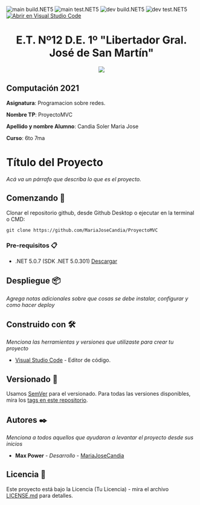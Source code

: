 ![main build.NET5](https://github.com/MariaJoseCandia/ProyectoMVC/workflows/main-build.NET5/badge.svg?branch=main) ![main test.NET5](https://github.com/MariaJoseCandia/ProyectoMVC/workflows/main-test.NET5/badge.svg?branch=main)
![dev build.NET5](https://github.com/MariaJoseCandia/ProyectoMVC/workflows/dev-build.NET5/badge.svg?branch=dev) ![dev test.NET5](https://github.com/MariaJoseCandia/ProyectoMVC/workflows/dev-test.NET5/badge.svg?branch=dev)
[![Abrir en Visual Studio Code](https://open.vscode.dev/badges/open-in-vscode.svg)](https://open.vscode.dev/MariaJoseCandia/ProyectoMVC)

<h1 align="center">E.T. Nº12 D.E. 1º "Libertador Gral. José de San Martín"</h1>
<p align="center">
  <img src="https://et12.edu.ar/imgs/et12.png">
</p>

## Computación 2021

**Asignatura**: Programacion sobre redes.

**Nombre TP**: ProyectoMVC

**Apellido y nombre Alumno**: Candia Soler Maria Jose

**Curso**: 6to 7ma

# Título del Proyecto

_Acá va un párrafo que describa lo que es el proyecto._

## Comenzando 🚀

Clonar el repositorio github, desde Github Desktop o ejecutar en la terminal o CMD:
<!-- cambia el link de abajo al de tu repositorio y BORRA ESTE COMENTARIO -->
```
git clone https://github.com/MariaJoseCandia/ProyectoMVC
```

### Pre-requisitos 📋

- .NET 5.0.7 (SDK .NET 5.0.301) [Descargar](https://dotnet.microsoft.com/download/dotnet/5.0)

## Despliegue 📦

_Agrega notas adicionales sobre que cosas se debe instalar, configurar y como hacer deploy_

## Construido con 🛠️

_Menciona las herramientas y versiones que utilizaste para crear tu proyecto_

* [Visual Studio Code](https://code.visualstudio.com/#alt-downloads) - Editor de código.

## Versionado 📌

Usamos [SemVer](http://semver.org/) para el versionado. Para todas las versiones disponibles, mira los [tags en este repositorio](https://github.com/MariaJoseCandia/ProyectoMVC/tags).

## Autores ✒️

_Menciona a todos aquellos que ayudaron a levantar el proyecto desde sus inicios_

* **Max Power** - *Desarrollo* - [MariaJoseCandia](https://github.com/MariaJoseCandia)

## Licencia 📄

Este proyecto está bajo la Licencia (Tu Licencia) - mira el archivo [LICENSE.md](LICENSE.md) para detalles.